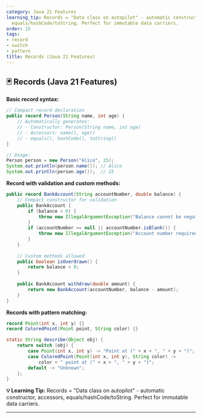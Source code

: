 ```yaml
---
category: Java 21 Features
learning_tip: Records = "Data class on autopilot" - automatic constructor, accessors,
  equals/hashCode/toString. Perfect for immutable data carriers.
order: 15
tags:
- record
- switch
- pattern
title: Records (Java 21 Features)
---
```


## 🃏 Records (Java 21 Features)

**Basic record syntax:**
```java
// Compact record declaration
public record Person(String name, int age) {
    // Automatically generates:
    // - Constructor: Person(String name, int age)
    // - Accessors: name(), age()
    // - equals(), hashCode(), toString()
}

// Usage:
Person person = new Person("Alice", 25);
System.out.println(person.name()); // Alice
System.out.println(person.age());  // 25
```

**Record with validation and custom methods:**
```java
public record BankAccount(String accountNumber, double balance) {
    // Compact constructor for validation
    public BankAccount {
        if (balance < 0) {
            throw new IllegalArgumentException("Balance cannot be negative");
        }
        if (accountNumber == null || accountNumber.isBlank()) {
            throw new IllegalArgumentException("Account number required");
        }
    }
    
    // Custom methods allowed
    public boolean isOverdrawn() {
        return balance < 0;
    }
    
    public BankAccount withdraw(double amount) {
        return new BankAccount(accountNumber, balance - amount);
    }
}
```

**Records with pattern matching:**
```java
record Point(int x, int y) {}
record ColoredPoint(Point point, String color) {}

static String describe(Object obj) {
    return switch (obj) {
        case Point(int x, int y) -> "Point at (" + x + ", " + y + ")";
        case ColoredPoint(Point(int x, int y), String color) -> 
            color + " point at (" + x + ", " + y + ")";
        default -> "Unknown";
    };
}
```

**💡 Learning Tip:** Records = "Data class on autopilot" - automatic constructor, accessors, equals/hashCode/toString. Perfect for immutable data carriers.

---